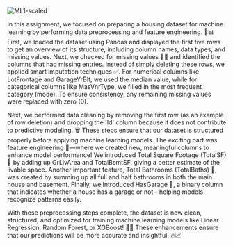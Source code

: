 ![ML1-scaled](https://github.com/user-attachments/assets/7bbd3faf-07a0-474b-a0a4-2484a64758e6)


In this assignment, we focused on preparing a housing dataset for machine learning by performing data preprocessing and feature engineering. 🏡📊 First, we loaded the dataset using Pandas and displayed the first five rows to get an overview of its structure, including column names, data types, and missing values. Next, we checked for missing values 🕵️‍♂️ and identified the columns that had missing entries. Instead of simply deleting these rows, we applied smart imputation techniques ✅. For numerical columns like LotFrontage and GarageYrBlt, we used the median value, while for categorical columns like MasVnrType, we filled in the most frequent category (mode). To ensure consistency, any remaining missing values were replaced with zero (0).

Next, we performed data cleaning by removing the first row (as an example of row deletion) and dropping the 'Id' column because it does not contribute to predictive modeling. 🗑️ These steps ensure that our dataset is structured properly before applying machine learning models. The exciting part was feature engineering 🎯—where we created new, meaningful columns to enhance model performance! We introduced Total Square Footage (TotalSF) 📏 by adding up GrLivArea and TotalBsmtSF, giving a better estimate of the livable space. Another important feature, Total Bathrooms (TotalBaths) 🚽, was created by summing up all full and half bathrooms in both the main house and basement. Finally, we introduced HasGarage 🚗, a binary column that indicates whether a house has a garage or not—helping models recognize patterns easily.

With these preprocessing steps complete, the dataset is now clean, structured, and optimized for training machine learning models like Linear Regression, Random Forest, or XGBoost! 🚀✨ These enhancements ensure that our predictions will be more accurate and insightful. 🔥📈









